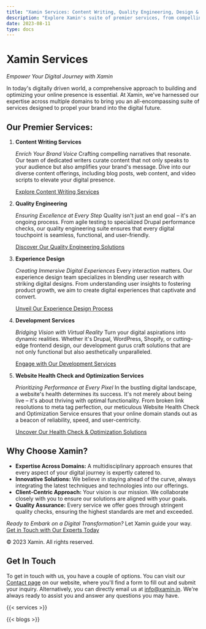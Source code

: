 ```yaml
---
title: "Xamin Services: Content Writing, Quality Engineering, Design & Development"
description: "Explore Xamin's suite of premier services, from compelling content writing and quality engineering to experience design and robust development. Propel your brand into the digital future with our expert-driven, client-centric solutions."
date: 2023-08-11
type: docs
---
```


# Xamin Services

*Empower Your Digital Journey with Xamin*

In today's digitally driven world, a comprehensive approach to building and optimizing your online presence is essential. At Xamin, we've harnessed our expertise across multiple domains to bring you an all-encompassing suite of services designed to propel your brand into the digital future.

## Our Premier Services:

1. **Content Writing Services**

   *Enrich Your Brand Voice*
   Crafting compelling narratives that resonate. Our team of dedicated writers curate content that not only speaks to your audience but also amplifies your brand's message. Dive into our diverse content offerings, including blog posts, web content, and video scripts to elevate your digital presence.
   
   [Explore Content Writing Services](</content-services>)

2. **Quality Engineering**

   *Ensuring Excellence at Every Step*
   Quality isn't just an end goal – it's an ongoing process. From agile testing to specialized Drupal performance checks, our quality engineering suite ensures that every digital touchpoint is seamless, functional, and user-friendly.

   [Discover Our Quality Engineering Solutions](</quality-engineering-services>)

3. **Experience Design**

   *Creating Immersive Digital Experiences*
   Every interaction matters. Our experience design team specializes in blending user research with striking digital designs. From understanding user insights to fostering product growth, we aim to create digital experiences that captivate and convert.

   [Unveil Our Experience Design Process](</experience-design-services>)

4. **Development Services**

   *Bridging Vision with Virtual Reality*
   Turn your digital aspirations into dynamic realities. Whether it's Drupal, WordPress, Shopify, or cutting-edge frontend design, our development gurus craft solutions that are not only functional but also aesthetically unparalleled.

   [Engage with Our Development Services](</development-services>)

5. **Website Health Check and Optimization Services**

   *Prioritizing Performance at Every Pixel*
   In the bustling digital landscape, a website's health determines its success. It's not merely about being live – it's about thriving with optimal functionality. From broken link resolutions to meta tag perfection, our meticulous Website Health Check and Optimization Service ensures that your online domain stands out as a beacon of reliability, speed, and user-centricity.


   [Uncover Our Health Check & Optimization Solutions](</improve-website-performance/>)

## Why Choose Xamin?

- **Expertise Across Domains:** A multidisciplinary approach ensures that every aspect of your digital journey is expertly catered to.
- **Innovative Solutions:** We believe in staying ahead of the curve, always integrating the latest techniques and technologies into our offerings.
- **Client-Centric Approach:** Your vision is our mission. We collaborate closely with you to ensure our solutions are aligned with your goals.
- **Quality Assurance:** Every service we offer goes through stringent quality checks, ensuring the highest standards are met and exceeded.

*Ready to Embark on a Digital Transformation?*
Let Xamin guide your way.
[Get in Touch with Our Experts Today](https://www.xamin.in/contact)

© 2023 Xamin. All rights reserved.

## Get In Touch

To get in touch with us, you have a couple of options. You can visit our [Contact page](</contact>) on our website, where you'll find a form to fill out and submit your inquiry. Alternatively, you can directly email us at [info@xamin.in](<mailto:info@xamin.in>). We're always ready to assist you and answer any questions you may have.


{{< services >}}


{{< blogs >}}